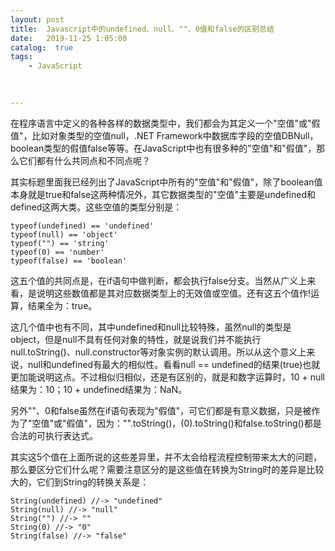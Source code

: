 ```yaml
---
layout: post
title:  Javascript中的undefined、null、""、0值和false的区别总结
date:   2019-11-25 1:05:00
catalog:  true
tags:
    - JavaScript 
             
       

---
```


在程序语言中定义的各种各样的数据类型中，我们都会为其定义一个"空值"或"假值"，比如对象类型的空值null，.NET Framework中数据库字段的空值DBNull，boolean类型的假值false等等。在JavaScript中也有很多种的"空值"和"假值"，那么它们都有什么共同点和不同点呢？ 

其实标题里面我已经列出了JavaScript中所有的"空值"和"假值"，除了boolean值本身就是true和false这两种情况外，其它数据类型的"空值"主要是undefined和defined这两大类。这些空值的类型分别是： 

```
typeof(undefined) == 'undefined' 
typeof(null) == 'object' 
typeof("") == 'string' 
typeof(0) == 'number' 
typeof(false) == 'boolean' 
```
这五个值的共同点是，在if语句中做判断，都会执行false分支。当然从广义上来看，是说明这些数值都是其对应数据类型上的无效值或空值。还有这五个值作!运算，结果全为：true。 

这几个值中也有不同，其中undefined和null比较特殊，虽然null的类型是object，但是null不具有任何对象的特性，就是说我们并不能执行null.toString()、null.constructor等对象实例的默认调用。所以从这个意义上来说，null和undefined有最大的相似性。看看null == undefined的结果(true)也就更加能说明这点。不过相似归相似，还是有区别的，就是和数字运算时，10 + null结果为：10；10 + undefined结果为：NaN。 

另外""、0和false虽然在if语句表现为"假值"，可它们都是有意义数据，只是被作为了"空值"或"假值"，因为："".toString()，(0).toString()和false.toString()都是合法的可执行表达式。 

其实这5个值在上面所说的这些差异里，并不太会给程流程控制带来太大的问题，那么要区分它们什么呢？需要注意区分的是这些值在转换为String时的差异是比较大的，它们到String的转换关系是：

```
String(undefined) //-> "undefined" 
String(null) //-> "null" 
String("") //-> "" 
String(0) //-> "0" 
String(false) //-> "false"
```


